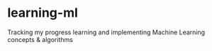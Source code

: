 # learning-ml
Tracking my progress learning and implementing Machine Learning concepts &amp; algorithms 
